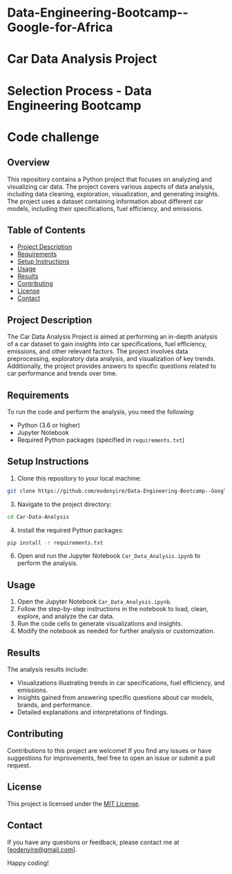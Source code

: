 # Data-Engineering-Bootcamp--Google-for-Africa

# Car Data Analysis Project
# Selection Process - Data Engineering Bootcamp
# Code challenge

## Overview

This repository contains a Python project that focuses on analyzing and visualizing car data. The project covers various aspects of data analysis, including data cleaning, exploration, visualization, and generating insights. The project uses a dataset containing information about different car models, including their specifications, fuel efficiency, and emissions.

## Table of Contents

- [Project Description](#project-description)
- [Requirements](#requirements)
- [Setup Instructions](#setup-instructions)
- [Usage](#usage)
- [Results](#results)
- [Contributing](#contributing)
- [License](#license)
- [Contact](#contact)

## Project Description

The Car Data Analysis Project is aimed at performing an in-depth analysis of a car dataset to gain insights into car specifications, fuel efficiency, emissions, and other relevant factors. The project involves data preprocessing, exploratory data analysis, and visualization of key trends. Additionally, the project provides answers to specific questions related to car performance and trends over time.

## Requirements

To run the code and perform the analysis, you need the following:
- Python (3.6 or higher)
- Jupyter Notebook
- Required Python packages (specified in `requirements.txt`)

## Setup Instructions

1. Clone this repository to your local machine:
```bash
git clone https://github.com/eodenyire/Data-Engineering-Bootcamp--Google-for-Africa.git
```
3. Navigate to the project directory:
```bash
cd Car-Data-Analysis
```
4. Install the required Python packages:
```bash
pip install -r requirements.txt
```
6. Open and run the Jupyter Notebook `Car_Data_Analysis.ipynb` to perform the analysis.
## Usage

1. Open the Jupyter Notebook `Car_Data_Analysis.ipynb`.
2. Follow the step-by-step instructions in the notebook to load, clean, explore, and analyze the car data.
3. Run the code cells to generate visualizations and insights.
4. Modify the notebook as needed for further analysis or customization.

## Results

The analysis results include:
- Visualizations illustrating trends in car specifications, fuel efficiency, and emissions.
- Insights gained from answering specific questions about car models, brands, and performance.
- Detailed explanations and interpretations of findings.

## Contributing

Contributions to this project are welcome! If you find any issues or have suggestions for improvements, feel free to open an issue or submit a pull request.

## License

This project is licensed under the [MIT License](LICENSE).

## Contact

If you have any questions or feedback, please contact me at [eodenyire@gmail.com].

Happy coding!

